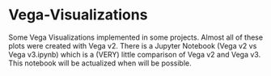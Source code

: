 # Vega-Visualizations
Some Vega Visualizations implemented in some projects.
Almost all of these plots were created with Vega v2.
There is a Jupyter Notebook (Vega v2 vs Vega v3.ipynb) which is a (VERY) little comparison of Vega v2 and Vega v3. This notebook will be actualized when will be possible. 